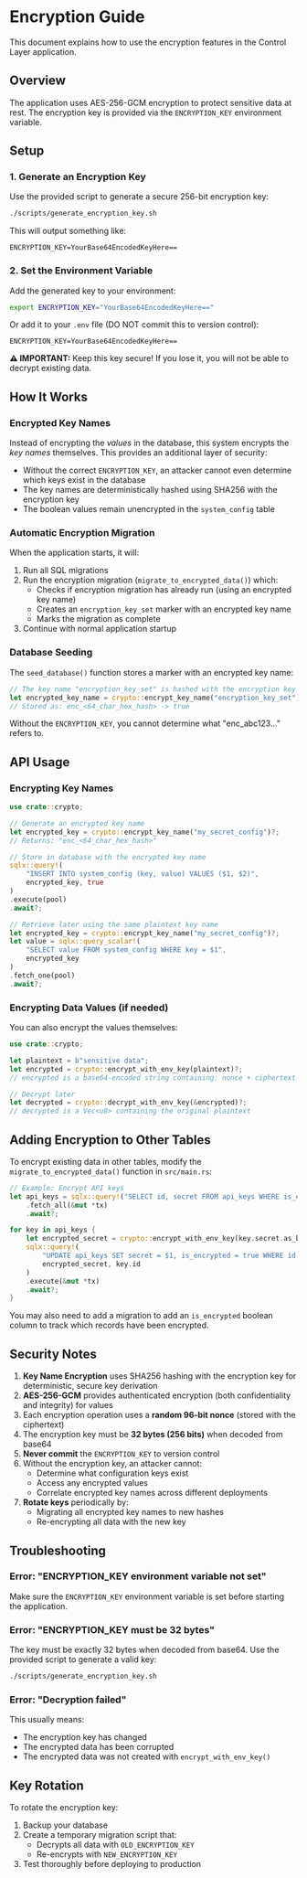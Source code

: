 # Encryption Guide

This document explains how to use the encryption features in the Control Layer application.

## Overview

The application uses AES-256-GCM encryption to protect sensitive data at rest. The encryption key is provided via the `ENCRYPTION_KEY` environment variable.

## Setup

### 1. Generate an Encryption Key

Use the provided script to generate a secure 256-bit encryption key:

```bash
./scripts/generate_encryption_key.sh
```

This will output something like:

```
ENCRYPTION_KEY=YourBase64EncodedKeyHere==
```

### 2. Set the Environment Variable

Add the generated key to your environment:

```bash
export ENCRYPTION_KEY="YourBase64EncodedKeyHere=="
```

Or add it to your `.env` file (DO NOT commit this to version control):

```env
ENCRYPTION_KEY=YourBase64EncodedKeyHere==
```

**⚠️ IMPORTANT:** Keep this key secure! If you lose it, you will not be able to decrypt existing data.

## How It Works

### Encrypted Key Names

Instead of encrypting the *values* in the database, this system encrypts the *key names* themselves. This provides an additional layer of security:

- Without the correct `ENCRYPTION_KEY`, an attacker cannot even determine which keys exist in the database
- The key names are deterministically hashed using SHA256 with the encryption key
- The boolean values remain unencrypted in the `system_config` table

### Automatic Encryption Migration

When the application starts, it will:

1. Run all SQL migrations
2. Run the encryption migration (`migrate_to_encrypted_data()`) which:
   - Checks if encryption migration has already run (using an encrypted key name)
   - Creates an `encryption_key_set` marker with an encrypted key name
   - Marks the migration as complete
3. Continue with normal application startup

### Database Seeding

The `seed_database()` function stores a marker with an encrypted key name:

```rust
// The key name "encryption_key_set" is hashed with the encryption key
let encrypted_key_name = crypto::encrypt_key_name("encryption_key_set")?;
// Stored as: enc_<64_char_hex_hash> -> true
```

Without the `ENCRYPTION_KEY`, you cannot determine what "enc_abc123..." refers to.

## API Usage

### Encrypting Key Names

```rust
use crate::crypto;

// Generate an encrypted key name
let encrypted_key = crypto::encrypt_key_name("my_secret_config")?;
// Returns: "enc_<64_char_hex_hash>"

// Store in database with the encrypted key name
sqlx::query!(
    "INSERT INTO system_config (key, value) VALUES ($1, $2)",
    encrypted_key, true
)
.execute(pool)
.await?;

// Retrieve later using the same plaintext key name
let encrypted_key = crypto::encrypt_key_name("my_secret_config")?;
let value = sqlx::query_scalar!(
    "SELECT value FROM system_config WHERE key = $1",
    encrypted_key
)
.fetch_one(pool)
.await?;
```

### Encrypting Data Values (if needed)

You can also encrypt the values themselves:

```rust
use crate::crypto;

let plaintext = b"sensitive data";
let encrypted = crypto::encrypt_with_env_key(plaintext)?;
// encrypted is a base64-encoded string containing: nonce + ciphertext

// Decrypt later
let decrypted = crypto::decrypt_with_env_key(&encrypted)?;
// decrypted is a Vec<u8> containing the original plaintext
```

## Adding Encryption to Other Tables

To encrypt existing data in other tables, modify the `migrate_to_encrypted_data()` function in `src/main.rs`:

```rust
// Example: Encrypt API keys
let api_keys = sqlx::query!("SELECT id, secret FROM api_keys WHERE is_encrypted = false")
    .fetch_all(&mut *tx)
    .await?;

for key in api_keys {
    let encrypted_secret = crypto::encrypt_with_env_key(key.secret.as_bytes())?;
    sqlx::query!(
        "UPDATE api_keys SET secret = $1, is_encrypted = true WHERE id = $2",
        encrypted_secret, key.id
    )
    .execute(&mut *tx)
    .await?;
}
```

You may also need to add a migration to add an `is_encrypted` boolean column to track which records have been encrypted.

## Security Notes

1. **Key Name Encryption** uses SHA256 hashing with the encryption key for deterministic, secure key derivation
2. **AES-256-GCM** provides authenticated encryption (both confidentiality and integrity) for values
3. Each encryption operation uses a **random 96-bit nonce** (stored with the ciphertext)
4. The encryption key must be **32 bytes (256 bits)** when decoded from base64
5. **Never commit** the `ENCRYPTION_KEY` to version control
6. Without the encryption key, an attacker cannot:
   - Determine what configuration keys exist
   - Access any encrypted values
   - Correlate encrypted key names across different deployments
7. **Rotate keys** periodically by:
   - Migrating all encrypted key names to new hashes
   - Re-encrypting all data with the new key

## Troubleshooting

### Error: "ENCRYPTION_KEY environment variable not set"

Make sure the `ENCRYPTION_KEY` environment variable is set before starting the application.

### Error: "ENCRYPTION_KEY must be 32 bytes"

The key must be exactly 32 bytes when decoded from base64. Use the provided script to generate a valid key:

```bash
./scripts/generate_encryption_key.sh
```

### Error: "Decryption failed"

This usually means:
- The encryption key has changed
- The encrypted data has been corrupted
- The encrypted data was not created with `encrypt_with_env_key()`

## Key Rotation

To rotate the encryption key:

1. Backup your database
2. Create a temporary migration script that:
   - Decrypts all data with `OLD_ENCRYPTION_KEY`
   - Re-encrypts with `NEW_ENCRYPTION_KEY`
3. Test thoroughly before deploying to production
